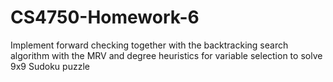 # CS4750-Homework-6
Implement forward checking together with the backtracking search algorithm with  the MRV and degree heuristics for variable selection to solve 9x9 Sudoku puzzle
